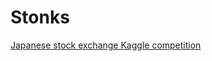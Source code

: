 # Stonks
[Japanese stock exchange Kaggle competition](https://www.kaggle.com/competitions/jpx-tokyo-stock-exchange-prediction)
